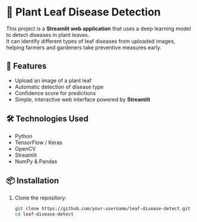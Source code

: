 # 🌿 Plant Leaf Disease Detection

This project is a **Streamlit web application** that uses a deep learning model to detect diseases in plant leaves.  
It can identify different types of leaf diseases from uploaded images, helping farmers and gardeners take preventive measures early.  

## 🚀 Features
- Upload an image of a plant leaf
- Automatic detection of disease type
- Confidence score for predictions
- Simple, interactive web interface powered by **Streamlit**

## 🛠️ Technologies Used
- Python
- TensorFlow / Keras
- OpenCV
- Streamlit
- NumPy & Pandas

## 📦 Installation
1. Clone the repository:
   ```bash
   git clone https://github.com/your-username/leaf-disease-detect.git
   cd leaf-disease-detect
